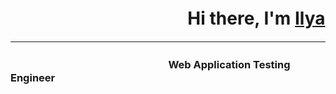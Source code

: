 # ㅤㅤㅤㅤㅤㅤㅤㅤㅤㅤㅤHi there, I'm [Ilya](https://github.com/Mateenkow)
___
### ㅤㅤㅤㅤㅤㅤㅤㅤㅤㅤㅤㅤ   ㅤㅤ  ㅤ ㅤWeb Application Testing Engineer




